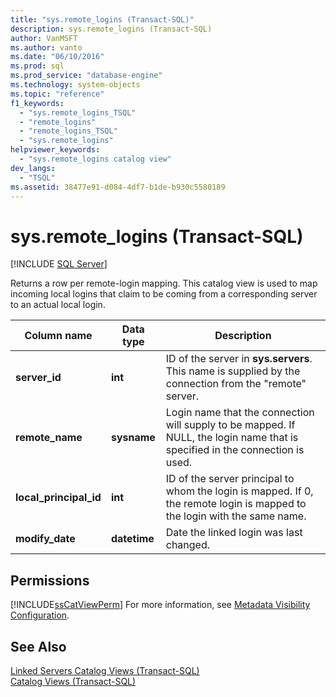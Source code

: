 ```yaml
---
title: "sys.remote_logins (Transact-SQL)"
description: sys.remote_logins (Transact-SQL)
author: VanMSFT
ms.author: vanto
ms.date: "06/10/2016"
ms.prod: sql
ms.prod_service: "database-engine"
ms.technology: system-objects
ms.topic: "reference"
f1_keywords:
  - "sys.remote_logins_TSQL"
  - "remote_logins"
  - "remote_logins_TSQL"
  - "sys.remote_logins"
helpviewer_keywords:
  - "sys.remote_logins catalog view"
dev_langs:
  - "TSQL"
ms.assetid: 38477e91-d084-4df7-b1de-b930c5580189
---
```

# sys.remote_logins (Transact-SQL)
[!INCLUDE [SQL Server](../../includes/applies-to-version/sqlserver.md)]

  Returns a row per remote-login mapping. This catalog view is used to map incoming local logins that claim to be coming from a corresponding server to an actual local login.  
  
|Column name|Data type|Description|  
|-----------------|---------------|-----------------|  
|**server_id**|**int**|ID of the server in **sys.servers**. This name is supplied by the connection from the "remote" server.|  
|**remote_name**|**sysname**|Login name that the connection will supply to be mapped. If NULL, the login name that is specified in the connection is used.|  
|**local_principal_id**|**int**|ID of the server principal to whom the login is mapped. If 0, the remote login is mapped to the login with the same name.|  
|**modify_date**|**datetime**|Date the linked login was last changed.|  
  
## Permissions  
 [!INCLUDE[ssCatViewPerm](../../includes/sscatviewperm-md.md)] For more information, see [Metadata Visibility Configuration](../../relational-databases/security/metadata-visibility-configuration.md).  
  
## See Also  
 [Linked Servers Catalog Views &#40;Transact-SQL&#41;](../../relational-databases/system-catalog-views/linked-servers-catalog-views-transact-sql.md)   
 [Catalog Views &#40;Transact-SQL&#41;](../../relational-databases/system-catalog-views/catalog-views-transact-sql.md)  
  
  
